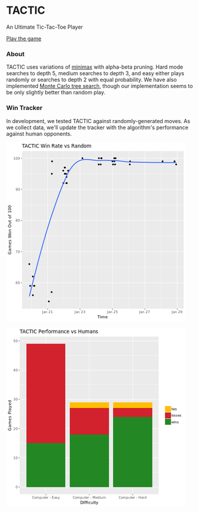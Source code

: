 # TACTIC

An Ultimate Tic-Tac-Toe Player

[Play the game](https://arnav-b.github.io/tactic/)

### About

TACTIC uses variations of [minimax](https://en.wikipedia.org/wiki/Minimax) with
alpha-beta pruning. Hard mode searches to depth 5, medium searches to depth 3, and 
easy either plays randomly or searches to depth 2 with equal probability. We have also 
implemented [Monte Carlo tree search](https://en.wikipedia.org/wiki/Monte_Carlo_tree_search), though our implementation seems to be only slightly better than random play.

### Win Tracker

In development, we tested TACTIC against randomly-generated moves.
As we collect data, we'll update the tracker with the algorithm's performance
against human opponents.

![TACTIC Win Rate vs Random](./test/minimax_vs_random.png)

![TACTIC Performance vs Humans](./test/minimax_vs_humans.png)
